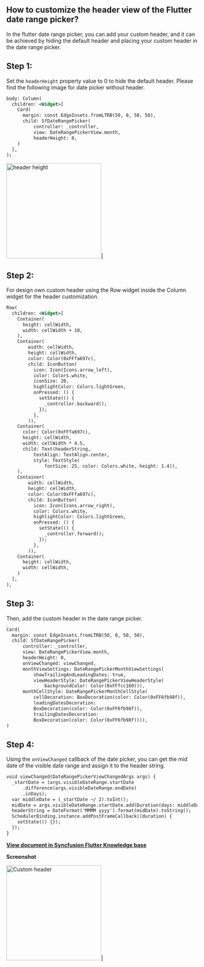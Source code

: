 ## How to customize the header view of the Flutter date range picker?

In the flutter date range picker, you can add your custom header, and it can be achieved by hiding the default header and placing your custom header in the date range picker.

## Step 1:
Set the `headerHeight` property value to 0 to hide the default header. Please find the following image for date picker without header.

```xml
body: Column(
  children: <Widget>[
    Card(
      margin: const EdgeInsets.fromLTRB(50, 0, 50, 50),
      child: SfDateRangePicker(
          controller: _controller,
          view: DateRangePickerView.month,
          headerHeight: 0, 
    )
  ],
);
```
<img alt="header height"  src="http://www.syncfusion.com/uploads/user/kb/flut/flut-864/flut-864_img1.png" width="250" height="250" />|

## Step 2:
For design own custom header using the Row widget inside the Column widget for the header customization.

```xml
Row(
  children: <Widget>[
    Container(
      height: cellWidth,
      width: cellWidth + 10,
    ),
    Container(
        width: cellWidth,
        height: cellWidth,
        color: Color(0xFFfa697c),
        child: IconButton(
          icon: Icon(Icons.arrow_left),
          color: Colors.white,
          iconSize: 20,
          highlightColor: Colors.lightGreen,
          onPressed: () {
            setState(() {
              _controller.backward();
            });
          },
        )),
    Container(
      color: Color(0xFFfa697c),
      height: cellWidth,
      width: cellWidth * 4.5,
      child: Text(headerString,
          textAlign: TextAlign.center,
          style: TextStyle(
              fontSize: 25, color: Colors.white, height: 1.4)),
    ),
    Container(
        width: cellWidth,
        height: cellWidth,
        color: Color(0xFFfa697c),
        child: IconButton(
          icon: Icon(Icons.arrow_right),
          color: Colors.white,
          highlightColor: Colors.lightGreen,
          onPressed: () {
            setState(() {
              _controller.forward();
            });
          },
        )),
    Container(
      height: cellWidth,
      width: cellWidth,
    )
  ],
),
``` 
## Step 3:
Then, add the custom header in the date range picker.

```xml
Card(
  margin: const EdgeInsets.fromLTRB(50, 0, 50, 50),
  child: SfDateRangePicker(
      controller: _controller,
      view: DateRangePickerView.month,
      headerHeight: 0,
      onViewChanged: viewChanged,
      monthViewSettings: DateRangePickerMonthViewSettings(
          showTrailingAndLeadingDates: true,
          viewHeaderStyle: DateRangePickerViewHeaderStyle(
              backgroundColor: Color(0xFFfcc169))),
      monthCellStyle: DateRangePickerMonthCellStyle(
          cellDecoration: BoxDecoration(color: Color(0xFF6fb98f)),
          leadingDatesDecoration:
          BoxDecoration(color: Color(0xFF6fb98f)),
          trailingDatesDecoration:
          BoxDecoration(color: Color(0xFF6fb98f)))),
)
```

## Step 4:
Using the `onViewChanged` callback of the date picker, you can get the mid date of the visible date range and assign it to the header string.

```xml
void viewChanged(DateRangePickerViewChangedArgs args) {
  _startDate = (args.visibleDateRange.startDate
      .difference(args.visibleDateRange.endDate)
      .inDays);
  var middleDate = (_startDate ~/ 2).toInt();
  midDate = args.visibleDateRange.startDate.add(Duration(days: middleDate));
  headerString = DateFormat('MMMM yyyy').format(midDate).toString();
  SchedulerBinding.instance.addPostFrameCallback((duration) {
    setState(() {});
  });
}
```
**[View document in Syncfusion Flutter Knowledge base](https://www.syncfusion.com/kb/11427/how-to-customize-the-header-view-of-the-flutter-date-range-picker)**

**Screenshot**

<img alt="Custom header"  src="http://www.syncfusion.com/uploads/user/kb/flut/flut-864/flut-864_img2.png" width="250" height="250" />|
